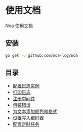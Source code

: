 # 使用文档
Noa 使用文档

## 安装
```bash
go get -u github.com/noa-log/noa
```

## 目录
- [配置日志实例](配置日志实例.md)
- [打印日志](打印日志.md)
- [注册中间件](注册中间件.md)
- [包装错误](包装错误.md)
- [为文本添加颜色和格式](为文本添加颜色和格式.md)
- [设置写入编码器](设置写入编码器.md)
- [配置定时任务](配置定时任务.md)